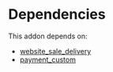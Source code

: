 # Dependencies

This addon depends on:

- [website_sale_delivery](https://github.com/bringout/oca-ocb-sale/tree/d85ae419535f3bb204d666806d83849c7cf0b3b0/odoo-bringout-oca-ocb-website_sale_delivery)
- [payment_custom](../../odoo-bringout-oca-ocb-payment_custom)
